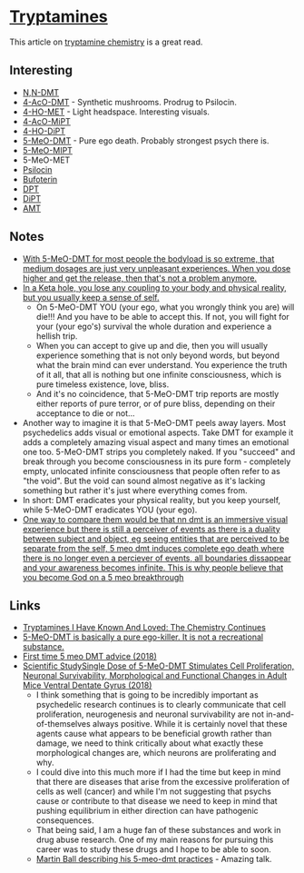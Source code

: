 # [Tryptamines](https://psychonautwiki.org/w/index.php?title=Tryptamine)

This article on [tryptamine chemistry](http://www.psychedelicstoday.com/2018/01/05/psychedelic-tryptamine-chemistry/) is a great read.

## Interesting

- [N,N-DMT](dmt.md)
- [4-AcO-DMT](https://psychonautwiki.org/wiki/4-AcO-DMT) - Synthetic mushrooms. Prodrug to Psilocin.
- [4-HO-MET](https://psychonautwiki.org/wiki/4-HO-MET) - Light headspace. Interesting visuals.
- [4-AcO-MiPT](https://psychonautwiki.org/wiki/4-AcO-MiPT)
- [4-HO-DiPT](https://psychonautwiki.org/wiki/4-HO-DiPT)
- [5-MeO-DMT](https://psychonautwiki.org/wiki/5-MeO-DMT) - Pure ego death. Probably strongest psych there is.
- [5-MeO-MIPT](https://psychonautwiki.org/w/index.php?title=5-MeO-MiPT)
- 5-MeO-MET
- [Psilocin](https://psychonautwiki.org/w/index.php?title=Psilocin)
- [Bufoterin](https://psychonautwiki.org/w/index.php?title=Bufotenin)
- [DPT](https://psychonautwiki.org/w/index.php?title=DPT)
- [DiPT](https://psychonautwiki.org/wiki/DiPT)
- [ΑMT](https://psychonautwiki.org/w/index.php?title=%CE%91MT)

## Notes

- [With 5-MeO-DMT for most people the bodyload is so extreme, that medium dosages are just very unpleasant experiences. When you dose higher and get the release, then that's not a problem anymore.](https://www.reddit.com/r/researchchemicals/comments/9yhmv7/first_time_5_meo_dmt/)
- [In a Keta hole, you lose any coupling to your body and physical reality, but you usually keep a sense of self.](https://www.reddit.com/r/researchchemicals/comments/9yhmv7/first_time_5_meo_dmt/ea3aiof)
  - On 5-MeO-DMT YOU (your ego, what you wrongly think you are) will die!!! And you have to be able to accept this. If not, you will fight for your (your ego's) survival the whole duration and experience a hellish trip.
  - When you can accept to give up and die, then you will usually experience something that is not only beyond words, but beyond what the brain mind can ever understand. You experience the truth of it all, that all is nothing but one infinite consciousness, which is pure timeless existence, love, bliss.
  - And it's no coincidence, that 5-MeO-DMT trip reports are mostly either reports of pure terror, or of pure bliss, depending on their acceptance to die or not...
- Another way to imagine it is that 5-MeO-DMT peels away layers. Most psychedelics adds visual or emotional aspects. Take DMT for example it adds a completely amazing visual aspect and many times an emotional one too. 5-MeO-DMT strips you completely naked. If you "succeed" and break through you become consciousness in its pure form - completely empty, unlocated infinite consciousness that people often refer to as "the void". But the void can sound almost negative as it's lacking something but rather it's just where everything comes from.
- In short: DMT eradicates your physical reality, but you keep yourself, while 5-MeO-DMT eradicates YOU (your ego).
- [One way to compare them would be that nn dmt is an immersive visual experience but there is still a perceiver of events as there is a duality between subject and object, eg seeing entities that are perceived to be separate from the self, 5 meo dmt induces complete ego death where there is no longer even a perciever of events, all boundaries dissappear and your awareness becomes infinite. This is why people believe that you become God on a 5 meo breakthrough](https://www.reddit.com/r/DMT/comments/9ssa0g/dmt_vs_5meo_dmt/)

## Links

- [Tryptamines I Have Known And Loved: The Chemistry Continues](https://erowid.org/library/books_online/tihkal/tihkal.shtml)
- [5-MeO-DMT is basically a pure ego-killer. It is not a recreational substance.](https://www.dmt-nexus.me/forum/default.aspx?g=posts&m=875877#post875877)
- [First time 5 meo DMT advice (2018)](https://www.reddit.com/r/researchchemicals/comments/9yhmv7/first_time_5_meo_dmt/)
- [Scientific StudySingle Dose of 5-MeO-DMT Stimulates Cell Proliferation, Neuronal Survivability, Morphological and Functional Changes in Adult Mice Ventral Dentate Gyrus (2018)](https://www.reddit.com/r/Nootropics/comments/9degmf/single_dose_of_5meodmt_stimulates_cell/)
  - I think something that is going to be incredibly important as psychedelic research continues is to clearly communicate that cell proliferation, neurogenesis and neuronal survivability are not in-and-of-themselves always positive. While it is certainly novel that these agents cause what appears to be beneficial growth rather than damage, we need to think critically about what exactly these morphological changes are, which neurons are proliferating and why.
  - I could dive into this much more if I had the time but keep in mind that there are diseases that arise from the excessive proliferation of cells as well (cancer) and while I'm not suggesting that psychs cause or contribute to that disease we need to keep in mind that pushing equilibrium in either direction can have pathogenic consequences.
  - That being said, I am a huge fan of these substances and work in drug abuse research. One of my main reasons for pursuing this career was to study these drugs and I hope to be able to soon.
  - [Martin Ball describing his 5-meo-dmt practices](https://www.youtube.com/watch?v=PQctOMSmBuk) - Amazing talk.